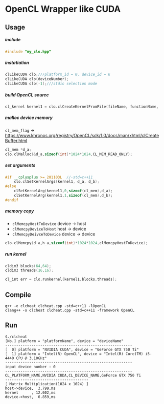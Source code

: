 # OpenCL Wrapper like CUDA

## Usage

##### include
```c++
#include "my_clo.hpp"
```

##### instatiation
```c++
clLikeCUDA clo;///platform_id = 0, device_id = 0
clLikeCUDA clo(deviceNumber);
clLikeCUDA clo(-1);///stdio selection mode
```

##### build OpenCL source
```c++
cl_kernel kernel1 = clo.clCreateKernelFromFile(fileName, functionName, options);
```


##### malloc device memory
```cl_mem_flag``` -> https://www.khronos.org/registry/OpenCL/sdk/1.0/docs/man/xhtml/clCreateBuffer.html

```c++
cl_mem *d_a;
clo.clMalloc(&d_a,sizeof(int)*1024*1024,CL_MEM_READ_ONLY);
```

##### set arguments
```c++
#if __cplusplus >= 201103L  //-std=c++11
    clo.clSetKernelArgs(kernel1, d_a, d_b);
#else
    clSetKernelArg(kernel1,0,sizeof(cl_mem),d_a);
    clSetKernelArg(kernel1,1,sizeof(cl_mem),d_b);
#endif
```

##### memory copy
* ```clMemcpyHostToDevice```  device -> host
* ```clMemcpyDeviceToHost```  host -> device
* ```clMemcpyDeivceToDevice```  device -> device

```c++
clo.clMemcpy(d_a,h_a,sizeof(int)*1024*1024,clMemcpyHostToDevice);
```

##### run kernel
```c++
cldim3 blocks(64,64);
cldim3 threads(16,16);

cl_int err = clo.runkernel(kernel1,blocks,threads);
```



## Compile
```
g++ -o clcheat clcheat.cpp -std=c++11 -lOpenCL
clang++ -o clcheat clcheat.cpp -std=c++11 -framework OpenCL
```
## Run
```
$./clcheat
[No.] platform = "platformName", device = "deviceName"
----------------------------------------------------------
[  0] platform = "NVIDIA CUDA", device = "GeForce GTX 750 Ti"
[  1] platform = "Intel(R) OpenCL", device = "Intel(R) Core(TM) i5-4440 CPU @ 3.10GHz"
----------------------------------------------------------
input device number : 0
----------------------------------------------------------
CL_PLATFORM_NAME,NVIDIA CUDA,CL_DEVICE_NAME,GeForce GTX 750 Ti
--------------------------------------
[ Matrix Multiplication(1024 x 1024) ]
host->device,  3.799,ms
kernel      , 12.602,ms
device->host,  0.859,ms

```
